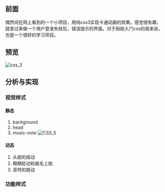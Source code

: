 ## 前面
偶然间在网上看到的一个小项目，用纯css3实现卡通动画的效果。感觉很有趣，就拿过来做一个用户登录失败后，错误提示的界面。对于刚刚入门css的我来说，也是一个很好的学习项目。
## 预览
![css_3](http://oxuk2wfkl.bkt.clouddn.com/css_3.gif)
## 分析与实现
### 视觉样式
#### 静态
1. background
2. head
3. music-note
![CSS_5](http://oxuk2wfkl.bkt.clouddn.com/css_5.jpg)
#### 动态
1. 头部的摇动
2. 眼睛眨动和眉毛上挑
3. 音符的跳动
### 功能样式